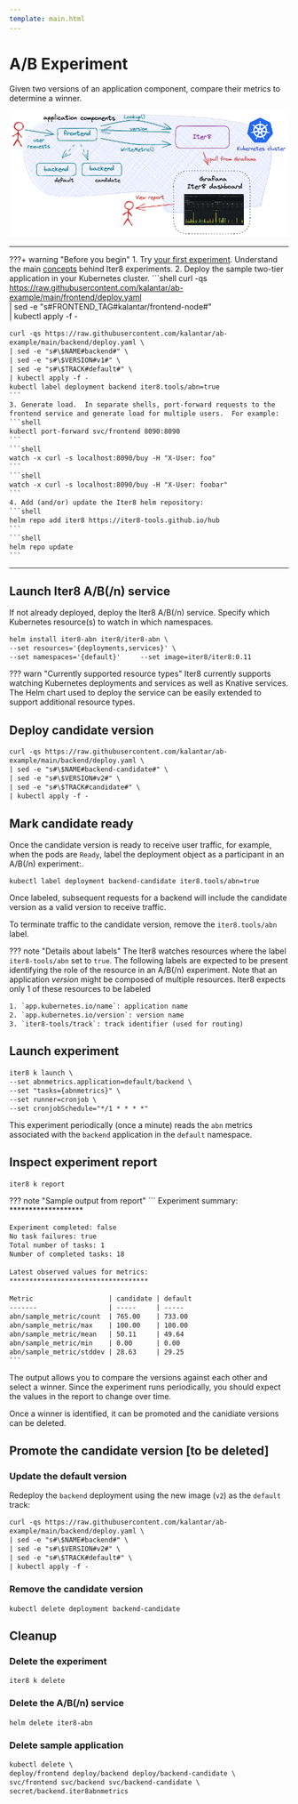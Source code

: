 ```yaml
---
template: main.html
---
```


# A/B Experiment

Given two versions of an application component, compare their metrics to determine a winner. 

<p align='center'>
  <img alt-text="abn experiment" src="../images/abn.png" />
</p>

***

???+ warning "Before you begin"
    1. Try [your first experiment](../../getting-started/your-first-experiment.md). Understand the main [concepts](../../getting-started/concepts.md) behind Iter8 experiments.
    2. Deploy the sample two-tier application in your Kubernetes cluster.
    ```shell
    curl -qs https://raw.githubusercontent.com/kalantar/ab-example/main/frontend/deploy.yaml \
    | sed -e "s#FRONTEND_TAG#kalantar/frontend-node#" \
    | kubectl apply -f -

    curl -qs https://raw.githubusercontent.com/kalantar/ab-example/main/backend/deploy.yaml \
    | sed -e "s#\$NAME#backend#" \
    | sed -e "s#\$VERSION#v1#" \
    | sed -e "s#\$TRACK#default#" \
    | kubectl apply -f -
    kubectl label deployment backend iter8.tools/abn=true
    ```
    3. Generate load.  In separate shells, port-forward requests to the frontend service and generate load for multiple users.  For example:
    ```shell
    kubectl port-forward svc/frontend 8090:8090
    ```
    ```shell
    watch -x curl -s localhost:8090/buy -H "X-User: foo"
    ```
    ```shell
    watch -x curl -s localhost:8090/buy -H "X-User: foobar"
    ```
    4. Add (and/or) update the Iter8 helm repository:
    ```shell
    helm repo add iter8 https://iter8-tools.github.io/hub
    ```
    ```shell
    helm repo update
    ```
***

## Launch Iter8 A/B(/n) service

If not already deployed, deploy the Iter8 A/B(/n) service. Specify which Kubernetes resource(s) to watch in which namespaces.

```shell
helm install iter8-abn iter8/iter8-abn \
--set resources='{deployments,services}' \
--set namespaces='{default}'     --set image=iter8/iter8:0.11
```

??? warn "Currently supported resource types"
    Iter8 currently supports watching Kubernetes deployments and services as well as Knative services.
    The Helm chart used to deploy the service can be easily extended to support additional resource types.

## Deploy candidate version

```shell
curl -qs https://raw.githubusercontent.com/kalantar/ab-example/main/backend/deploy.yaml \
| sed -e "s#\$NAME#backend-candidate#" \
| sed -e "s#\$VERSION#v2#" \
| sed -e "s#\$TRACK#candidate#" \
| kubectl apply -f -
```

## Mark candidate ready

Once the candidate version is ready to receive user traffic, for example, when the pods are `Ready`, label the deployment object as a participant in an A/B(/n) experiment:.

```shell
kubectl label deployment backend-candidate iter8.tools/abn=true
```

Once labeled, subsequent requests for a backend will include the candidate version as a valid version to receive traffic.

To terminate traffic to the candidate version, remove the `iter8.tools/abn` label.

??? note "Details about labels"
    The Iter8 watches resources where the label `iter8-tools/abn` set to `true`. The following labels are expected to be present identifying the role of the resource in an A/B(/n) experiment. Note that an application _version_ might be composed of multiple resources. Iter8 expects only 1 of these resources to be labeled

    1. `app.kubernetes.io/name`: application name
    2. `app.kubernetes.io/version`: version name
    3. `iter8-tools/track`: track identifier (used for routing)

## Launch experiment

```shell
iter8 k launch \
--set abnmetrics.application=default/backend \
--set "tasks={abnmetrics}" \
--set runner=cronjob \
--set cronjobSchedule="*/1 * * * *"
```

This experiment periodically (once a minute) reads the `abn` metrics associated with the `backend` application in the `default` namespace.

## Inspect experiment report

```shell
iter8 k report
```

??? note "Sample output from report"
    ```
    Experiment summary:
    *******************

    Experiment completed: false
    No task failures: true
    Total number of tasks: 1
    Number of completed tasks: 18

    Latest observed values for metrics:
    ***********************************

    Metric                   | candidate | default
    -------                  | -----     | -----
    abn/sample_metric/count  | 765.00    | 733.00
    abn/sample_metric/max    | 100.00    | 100.00
    abn/sample_metric/mean   | 50.11     | 49.64
    abn/sample_metric/min    | 0.00      | 0.00
    abn/sample_metric/stddev | 28.63     | 29.25
    ```
The output allows you to compare the versions against each other and select a winner. Since the experiment runs periodically, you should expect the values in the report to change over time.

Once a winner is identified, it can be promoted and the canidiate versions can be deleted.

## Promote the candidate version [to be deleted]

### Update the default version

Redeploy the `backend` deployment using the new image (`v2`) as the `default` track:

```shell
curl -qs https://raw.githubusercontent.com/kalantar/ab-example/main/backend/deploy.yaml \
| sed -e "s#\$NAME#backend#" \
| sed -e "s#\$VERSION#v2#" \
| sed -e "s#\$TRACK#default#" \
| kubectl apply -f -
```

### Remove the candidate version

```shell
kubectl delete deployment backend-candidate
```

## Cleanup

### Delete the experiment

```shell
iter8 k delete
```

### Delete the A/B(/n) service

```shell
helm delete iter8-abn
```

### Delete sample application

```shell
kubectl delete \
deploy/frontend deploy/backend deploy/backend-candidate \
svc/frontend svc/backend svc/backend-candidate \
secret/backend.iter8abnmetrics
```

